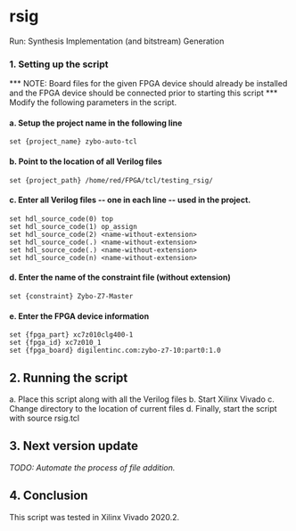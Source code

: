 # rsig
Run: Synthesis Implementation (and bitstream) Generation

### 1. **Setting up the script**
*** NOTE: Board files for the given FPGA device should already be installed and the FPGA device should be connected prior to starting this script  ***
Modify the following parameters in the script.

#### a. Setup the project name in the following line
	set {project_name} zybo-auto-tcl

#### b. Point to the location of all Verilog files
	set {project_path} /home/red/FPGA/tcl/testing_rsig/

#### c. Enter all Verilog files -- one in each line -- used in the project.
	set hdl_source_code(0) top
	set hdl_source_code(1) op_assign
	set hdl_source_code(2) <name-without-extension>
	set hdl_source_code(.) <name-without-extension>
	set hdl_source_code(.) <name-without-extension>
	set hdl_source_code(n) <name-without-extension>

#### d. Enter the name of the constraint file (without extension)
	set {constraint} Zybo-Z7-Master

#### e. Enter the FPGA device information
	set {fpga_part} xc7z010clg400-1
	set {fpga_id} xc7z010_1
	set {fpga_board} digilentinc.com:zybo-z7-10:part0:1.0

## 2. **Running the script**

 a. Place this script along with all the Verilog files
 b. Start Xilinx Vivado
 c. Change directory to the location of current files
 d. Finally, start the script with
	source rsig.tcl

## 3. **Next version update**
*TODO: Automate the process of file addition.*

## 4. **Conclusion**
This script was tested in Xilinx Vivado 2020.2.
